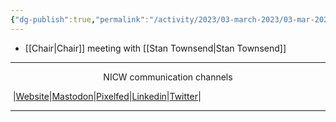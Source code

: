 ```yaml
---
{"dg-publish":true,"permalink":"/activity/2023/03-march-2023/03-mar-2023/"}
---
```



- [[Chair\|Chair]] meeting with [[Stan Townsend\|Stan Townsend]]

***
<p style="text-align: center;">NICW communication channels</p>

󠁧 |[Website](https://nationalinfrastructurecommission.wales)|[Mastodon](https://toot.wales/@NICW)|[Pixelfed](https://pix.toot.wales/NICW)|[Linkedin](https://www.linkedin.com/company/26268509/)|[Twitter](https://twitter.com/InfraCommCymru)|
***
